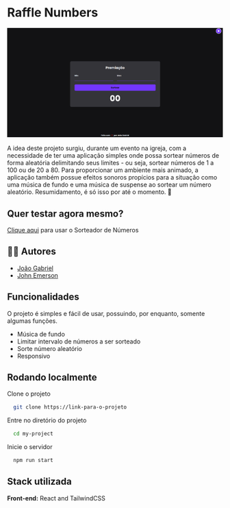 
# Raffle Numbers

<img src="screen.png" alt="screen" />

A idea deste projeto surgiu, durante um evento na igreja, com a necessidade de ter uma aplicação simples onde possa sortear números de forma aleatória delimitando seus limites - ou seja, sortear números de 1 a 100 ou de 20 a 80. Para proporcionar um ambiente mais animado, a aplicação também possue efeitos sonoros propícios para a situação como uma música de fundo e uma música de suspense ao sortear um número aleatório. Resumidamento, é só isso por até o momento. 💙



## Quer testar agora mesmo?

[Clique aqui](https://raffle-numbers.vercel.app/) para usar o Sorteador de Números
## 👨‍💻 Autores

- [João Gabriel](https://www.github.com/JGabriel963)
- [John Emerson](https://www.github.com/johnggli)


## Funcionalidades

O projeto é simples e fácil de usar, possuindo, por enquanto, somente algumas funções.

- Música de fundo
- Limitar intervalo de números a ser sorteado
- Sorte número aleatório 
- Responsivo


## Rodando localmente

Clone o projeto

```bash
  git clone https://link-para-o-projeto
```

Entre no diretório do projeto

```bash
  cd my-project
```

Inicie o servidor

```bash
  npm run start
```


## Stack utilizada

**Front-end:** React and TailwindCSS





